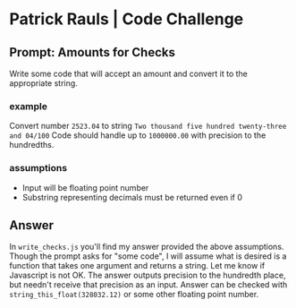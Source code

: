 # Patrick Rauls | Code Challenge
## Prompt: Amounts for Checks
Write some code that will accept an amount and convert it to the appropriate string.

### example
Convert number `2523.04` to string `Two thousand five hundred twenty-three and 04/100`
Code should handle up to `1000000.00` with precision to the hundredths.

### assumptions
- Input will be floating point number
- Substring representing decimals must be returned even if 0

## Answer
In `write_checks.js` you'll find my answer provided the above assumptions. Though the prompt asks for "some code", I will assume what is desired is a function that takes one argument and returns a string. Let me know if Javascript is not OK. The answer outputs precision to the hundredth place, but needn't receive that precision as an input. Answer can be checked with `string_this_float(328032.12)` or some other floating point number. 